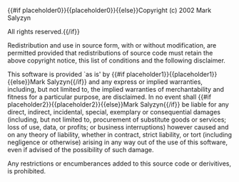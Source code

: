 {{#if placeholder0}}{{placeholder0}}{{else}}Copyright (c) 2002 Mark Salyzyn
                        
All rights reserved.{{/if}}

 Redistribution and use in source form, with or without modification, are permitted provided that redistributions of source code must retain the above copyright notice, this list of conditions and the following disclaimer.

 This software is provided `as is' by {{#if placeholder1}}{{placeholder1}}{{else}}Mark Salyzyn{{/if}} and any express or implied warranties, including, but not limited to, the implied warranties of merchantability and fitness for a particular purpose, are disclaimed. In no event shall {{#if placeholder2}}{{placeholder2}}{{else}}Mark Salyzyn{{/if}} be liable for any direct, indirect, incidental, special, exemplary or consequential damages (including, but not limited to, procurement of substitute goods or services; loss of use, data, or profits; or business interruptions) however caused and on any theory of liability, whether in contract, strict liability, or tort (including negligence or otherwise) arising in any way out of the use of this software, even if advised of the possibility of such damage.

 Any restrictions or encumberances added to this source code or derivitives, is prohibited.